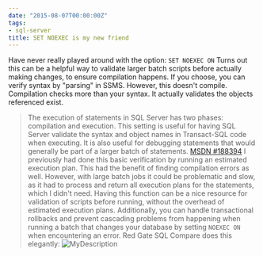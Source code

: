 ```yaml
---
date: "2015-08-07T00:00:00Z"
tags:
- sql-server
title: SET NOEXEC is my new friend
---
```


Have never really played around with the option: `SET NOEXEC ON`
Turns out this can be a helpful way to validate larger batch scripts before actually making changes, to ensure compilation happens. If you choose, you can verify syntax by "parsing" in SSMS. However, this doesn't compile. Compilation checks more than your syntax. It actually validates the objects referenced exist.

> The execution of statements in SQL Server has two phases: compilation and execution. This setting is useful for having SQL Server validate the syntax and object names in Transact-SQL code when executing. It is also useful for debugging statements that would generally be part of a larger batch of statements. [MSDN #188394](https://goo.gl/jg5RnU)
> I previously had done this basic verification by running an estimated execution plan. This had the benefit of finding compilation errors as well. However, with large batch jobs it could be problematic and slow, as it had to process and return all execution plans for the statements, which I didn't need.
> Having this function can be a nice resource for validation of scripts before running, without the overhead of estimated execution plans.
> Additionally, you can handle transactional rollbacks and prevent cascading problems from happening when running a batch that changes your database by setting `NOEXEC ON` when encountering an error. Red Gate SQL Compare does this elegantly:
> ![MyDescription](/images/2015.08.05_14h03m00s_026__ewrvo0.jpg)
